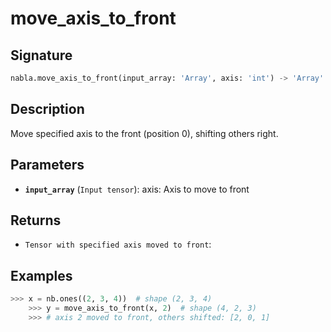 # move_axis_to_front

## Signature

```python
nabla.move_axis_to_front(input_array: 'Array', axis: 'int') -> 'Array'
```

## Description

Move specified axis to the front (position 0), shifting others right.

## Parameters

- **`input_array`** (`Input tensor`): axis: Axis to move to front

## Returns

- `Tensor with specified axis moved to front`: 

## Examples

```python
>>> x = nb.ones((2, 3, 4))  # shape (2, 3, 4)
    >>> y = move_axis_to_front(x, 2)  # shape (4, 2, 3)
    >>> # axis 2 moved to front, others shifted: [2, 0, 1]
```
